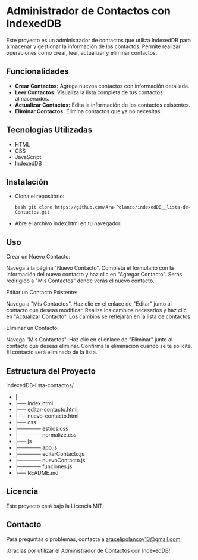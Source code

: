 # Administrador de Contactos con IndexedDB

Este proyecto es un administrador de contactos que utiliza IndexedDB para almacenar y gestionar la información de los contactos. Permite realizar operaciones como crear, leer, actualizar y eliminar contactos.

## Funcionalidades

- **Crear Contactos:** Agrega nuevos contactos con información detallada.
- **Leer Contactos:** Visualiza la lista completa de tus contactos almacenados.
- **Actualizar Contactos:** Edita la información de los contactos existentes.
- **Eliminar Contactos:** Elimina contactos que ya no necesitas.

## Tecnologías Utilizadas

- HTML
- CSS
- JavaScript
- IndexedDB

## Instalación

- Clona el repositorio:

   `bash
   git clone https://github.com/Ara-Polanco/indexedDB__lista-de-Contactos.git `

- Abre el archivo index.html en tu navegador.



## Uso
Crear un Nuevo Contacto:

Navega a la página "Nuevo Contacto".
Completa el formulario con la información del nuevo contacto y haz clic en "Agregar Contacto".
Serás redirigido a "Mis Contactos" donde verás el nuevo contacto.


Editar un Contacto Existente:

Navega a  "Mis Contactos".
Haz clic en el enlace de "Editar" junto al contacto que deseas modificar.
Realiza los cambios necesarios y haz clic en "Actualizar Contacto".
Los cambios se reflejarán en la lista de contactos.


Eliminar un Contacto:

Navega  "Mis Contactos".
Haz clic en el enlace de "Eliminar" junto al contacto que deseas eliminar.
Confirma la eliminación cuando se te solicite.
El contacto será eliminado de la lista.

## Estructura del Proyecto

indexedDB-lista-contactos/
- │
- ├── index.html
- ├── editar-contacto.html
- ├── nuevo-contacto.html
- ├── css
- ├────── estilos.css
- ├────── normalize.css
- ├── js
- ├────── app.js
- ├────── editarContacto.js
- ├────── nuevoContacto.js
- ├────── funciones.js
- └── README.md  

## Licencia
Este proyecto está bajo la Licencia MIT.

## Contacto
Para preguntas o problemas, contacta a aracelipolancov13@gmail.com

¡Gracias por utilizar el Administrador de Contactos con IndexedDB!

